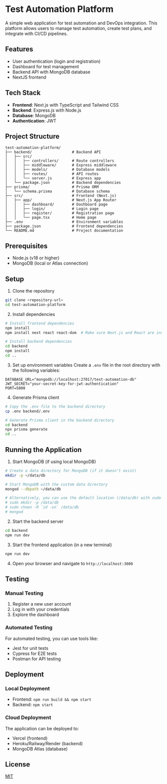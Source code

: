 # Test Automation Platform

A simple web application for test automation and DevOps integration. This platform allows users to manage test automation, create test plans, and integrate with CI/CD pipelines.

## Features

- User authentication (login and registration)
- Dashboard for test management
- Backend API with MongoDB database
- NextJS frontend

## Tech Stack

- **Frontend**: Next.js with TypeScript and Tailwind CSS
- **Backend**: Express.js with Node.js
- **Database**: MongoDB
- **Authentication**: JWT

## Project Structure

```
test-automation-platform/
├── backend/                  # Backend API
│   ├── src/
│   │   ├── controllers/      # Route controllers
│   │   ├── middleware/       # Express middleware
│   │   ├── models/           # Database models
│   │   ├── routes/           # API routes
│   │   └── server.js         # Express app
│   └── package.json          # Backend dependencies
├── prisma/                   # Prisma ORM
│   └── schema.prisma         # Database schema
├── src/                      # Frontend (Next.js)
│   ├── app/                  # Next.js App Router
│   │   ├── dashboard/        # Dashboard page
│   │   ├── login/            # Login page
│   │   ├── register/         # Registration page
│   │   └── page.tsx          # Home page
├── .env                      # Environment variables
├── package.json              # Frontend dependencies
└── README.md                 # Project documentation
```

## Prerequisites

- Node.js (v18 or higher)
- MongoDB (local or Atlas connection)

## Setup

1. Clone the repository
```bash
git clone <repository-url>
cd test-automation-platform
```

2. Install dependencies
```bash
# Install frontend dependencies
npm install
npm install next react react-dom  # Make sure Next.js and React are installed

# Install backend dependencies
cd backend
npm install
cd ..
```

3. Set up environment variables
Create a `.env` file in the root directory with the following variables:
```
DATABASE_URL="mongodb://localhost:27017/test-automation-db"
JWT_SECRET="your-secret-key-for-jwt-authentication"
PORT=5000
```

4. Generate Prisma client
```bash
# Copy the .env file to the backend directory
cp .env backend/.env

# Generate Prisma client in the backend directory
cd backend
npx prisma generate
cd ..
```

## Running the Application

1. Start MongoDB (if using local MongoDB)
```bash
# Create a data directory for MongoDB (if it doesn't exist)
mkdir -p ~/data/db

# Start MongoDB with the custom data directory
mongod --dbpath ~/data/db

# Alternatively, you can use the default location (/data/db) with sudo
# sudo mkdir -p /data/db
# sudo chown -R `id -un` /data/db
# mongod
```

2. Start the backend server
```bash
cd backend
npm run dev
```

3. Start the frontend application (in a new terminal)
```bash
npm run dev
```

4. Open your browser and navigate to `http://localhost:3000`

## Testing

### Manual Testing
1. Register a new user account
2. Log in with your credentials
3. Explore the dashboard

### Automated Testing
For automated testing, you can use tools like:
- Jest for unit tests
- Cypress for E2E tests
- Postman for API testing

## Deployment

### Local Deployment
- Frontend: `npm run build && npm start`
- Backend: `npm start`

### Cloud Deployment
The application can be deployed to:
- Vercel (frontend)
- Heroku/Railway/Render (backend)
- MongoDB Atlas (database)

## License

[MIT](LICENSE) 